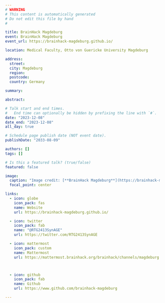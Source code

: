 ```yaml
---
# WARNING
# This content is automatically generated
# Do not edit this file by hand
#

title: BrainHack Magdeburg
event: BrainHack Magdeburg
event_url: https://brainhack-magdeburg.github.io/

location: Medical Faculty, Otto von Guericke University Magdeburg

address:
  street:
  city: Magdeburg
  region:
  postcode:
  country: Germany

summary:

abstract:

# Talk start and end times.
#   End time can optionally be hidden by prefixing the line with `#`.
date: "2023-12-08"
date_end: "2023-12-08"
all_day: true

# Schedule page publish date (NOT event date).
publishDate: "2033-08-09"

authors: []
tags: []

# Is this a featured talk? (true/false)
featured: false

image:
  caption: "Image credit: [**BrainHack Magdeburg**](https://brainhack-magdeburg.github.io/)"
  focal_point: center

links:
  - icon: globe
    icon_pack: fas
    name: Website
    url: https://brainhack-magdeburg.github.io/

  - icon: twitter
    icon_pack: fab
    name: "@RTG2413SynAGE"
    url: https://twitter.com/RTG2413SynAGE

  - icon: mattermost
    icon_pack: custom
    name: Mattermost
    url: https://mattermost.brainhack.org/brainhack/channels/magdeburg



  - icon: github
    icon_pack: fab
    name: Github
    url: https://www.github.com/brainhack-magdeburg

---
```

